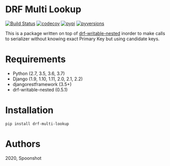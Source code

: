 DRF Multi Lookup
================
[![Build Status](https://travis-ci.org/dishq/drf-multi-lookup.svg?branch=master)](https://travis-ci.org/dishq/drf-multi-lookup)
[![codecov](https://codecov.io/gh/dishq/drf-multi-lookup/branch/master/graph/badge.svg)](https://codecov.io/gh/dishq/drf-multi-lookup)
[![pypi](https://img.shields.io/pypi/v/drf-multi-lookup.svg)](https://pypi.python.org/pypi/drf-multi-lookup)
[![pyversions](https://img.shields.io/pypi/pyversions/drf-multi-lookup.svg)](https://pypi.python.org/pypi/drf-multi-lookup)


This is a package written on top of
[drf-writable-nested](https://github.com/beda-software/drf-writable-nested)
inorder to make calls to serializer without knowing exact Primary Key
but using candidate keys.

Requirements
============

- Python (2.7, 3.5, 3.6, 3.7)
- Django (1.9, 1.10, 1.11, 2.0, 2.1, 2.2)
- djangorestframework (3.5+)
- drf-writable-nested (0.5.1)

Installation
============

```
pip install drf-multi-lookup
```
Authors
=======
2020, Spoonshot
